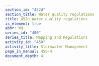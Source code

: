 ```yaml
---
section_id: "452d"
section_title: Water quality regulations
title: 452d Water quality regulations
is_element: true
abbr: WQ
series_id: "400"
series_title: Mapping and Regulations
activity_id: "450"
activity_title: Stormwater Management
page_in_manual: 450-4
document_depth: 4
---
```

